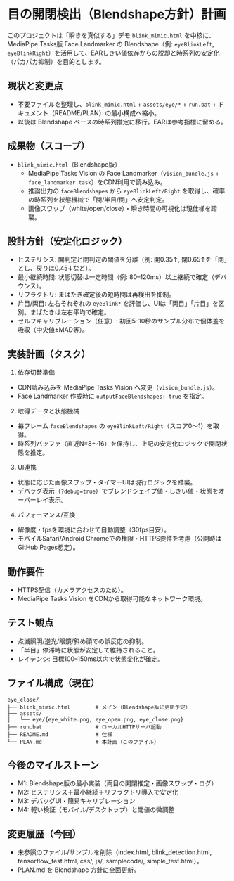 # 目の開閉検出（Blendshape方針）計画

このプロジェクトは「瞬きを真似する」デモ `blink_mimic.html` を中核に、MediaPipe Tasks版 Face Landmarker の Blendshape（例: `eyeBlinkLeft`, `eyeBlinkRight`）を活用して、EARしきい値依存からの脱却と時系列の安定化（パカパカ抑制）を目的とします。

## 現状と変更点
- 不要ファイルを整理し、`blink_mimic.html` + `assets/eye/*` + `run.bat` + ドキュメント（README/PLAN）の最小構成へ縮小。
- 以後は Blendshape ベースの時系列推定に移行。EARは参考指標に留める。

## 成果物（スコープ）
- `blink_mimic.html`（Blendshape版）
  - MediaPipe Tasks Vision の Face Landmarker（`vision_bundle.js` + `face_landmarker.task`）をCDN利用で読み込み。
  - 推論出力の `faceBlendshapes` から `eyeBlinkLeft/Right` を取得し、確率の時系列を状態機械で「開/半目/閉」へ安定判定。
  - 画像スワップ（white/open/close）・瞬き時間の可視化は現仕様を踏襲。

## 設計方針（安定化ロジック）
- ヒステリシス: 開判定と閉判定の閾値を分離（例: 開0.35↑, 閉0.65↑を「閉」とし、戻りは0.45↓など）。
- 最小継続時間: 状態切替は一定時間（例: 80–120ms）以上継続で確定（デバウンス）。
- リフラクトリ: まばたき確定後の短時間は再検出を抑制。
- 片目/両目: 左右それぞれの `eyeBlink*` を評価し、UIは「両目」「片目」を区別。まばたきは左右平均で確定。
- セルフキャリブレーション（任意）: 初回5–10秒のサンプル分布で個体差を吸収（中央値±MAD等）。

## 実装計画（タスク）
1) 依存切替準備
- CDN読み込みを MediaPipe Tasks Vision へ変更（`vision_bundle.js`）。
- Face Landmarker 作成時に `outputFaceBlendshapes: true` を指定。

2) 取得データと状態機械
- 毎フレーム `faceBlendshapes` の `eyeBlinkLeft/Right`（スコア0〜1）を取得。
- 時系列バッファ（直近N=8〜16）を保持し、上記の安定化ロジックで開閉状態を推定。

3) UI連携
- 状態に応じた画像スワップ・タイマーUIは現行ロジックを踏襲。
- デバッグ表示（`?debug=true`）でブレンドシェイプ値・しきい値・状態をオーバーレイ表示。

4) パフォーマンス/互換
- 解像度・fpsを環境に合わせて自動調整（30fps目安）。
- モバイルSafari/Android Chromeでの権限・HTTPS要件を考慮（公開時はGitHub Pages想定）。

## 動作要件
- HTTPS配信（カメラアクセスのため）。
- MediaPipe Tasks Vision をCDNから取得可能なネットワーク環境。

## テスト観点
- 点滅照明/逆光/眼鏡/斜め顔での誤反応の抑制。
- 「半目」停滞時に状態が安定して維持されること。
- レイテンシ: 目標100–150ms以内で状態変化が確定。

## ファイル構成（現在）
```
eye_close/
├── blink_mimic.html        # メイン（Blendshape版に更新予定）
├── assets/
│   └── eye/{eye_white.png, eye_open.png, eye_close.png}
├── run.bat                 # ローカルHTTPサーバ起動
├── README.md               # 仕様
└── PLAN.md                 # 本計画（このファイル）
```

## 今後のマイルストーン
- M1: Blendshape版の最小実装（両目の開閉推定・画像スワップ・ログ）
- M2: ヒステリシス＋最小継続＋リフラクトリ導入で安定化
- M3: デバッグUI・簡易キャリブレーション
- M4: 軽い検証（モバイル/デスクトップ）と閾値の微調整

## 変更履歴（今回）
- 未参照のファイル/サンプルを削除（index.html, blink_detection.html, tensorflow_test.html, css/, js/, samplecode/, simple_test.html）。
- PLAN.md を Blendshape 方針に全面更新。

